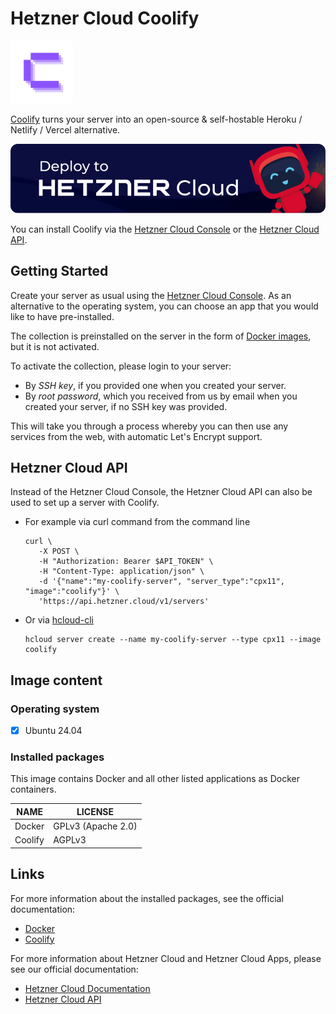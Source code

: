 # Hetzner Cloud Coolify

<img src="images/coolify-logo.png" height="100px">
<br>

[Coolify](https://github.com/coollabsio/coolify) turns your server into an open-source & self-hostable Heroku / Netlify / Vercel alternative.

[![Deploy to Hetzner Cloud](../../shared/images/deploy_to_hetzner.png)](https://console.hetzner.cloud/deploy/coolify)

You can install Coolify via the [Hetzner Cloud Console](https://console.hetzner.cloud) or the [Hetzner Cloud API](https://docs.hetzner.cloud/#servers-create-a-server).

## Getting Started

Create your server as usual using the [Hetzner Cloud Console](https://console.hetzner.cloud). As an alternative to the operating system, you can choose an app that you would like to have pre-installed.

The collection is preinstalled on the server in the form of [Docker images](https://www.docker.com/), but it is not activated.

To activate the collection, please login to your server:

- By _SSH key_, if you provided one when you created your server.
- By _root password_, which you received from us by email when you created your server, if no SSH key was provided.

This will take you through a process whereby you can then use any services from the web, with automatic Let's Encrypt support.

## Hetzner Cloud API

Instead of the Hetzner Cloud Console, the Hetzner Cloud API can also be used to set up a server with Coolify.

- For example via curl command from the command line

  ```
  curl \
     -X POST \
     -H "Authorization: Bearer $API_TOKEN" \
     -H "Content-Type: application/json" \
     -d '{"name":"my-coolify-server", "server_type":"cpx11", "image":"coolify"}' \
     'https://api.hetzner.cloud/v1/servers'
  ```

- Or via [hcloud-cli](https://github.com/hetznercloud/cli)

  ```
  hcloud server create --name my-coolify-server --type cpx11 --image coolify
  ```

## Image content

### Operating system

- [x] Ubuntu 24.04

### Installed packages

This image contains Docker and all other listed applications as Docker containers.

| NAME       | LICENSE            |
| ---------- | ------------------ |
| Docker     | GPLv3 (Apache 2.0) |
| Coolify    | AGPLv3             |

## Links

For more information about the installed packages, see the official documentation:

- [Docker](https://www.docker.com/)
- [Coolify](https://github.com/coolify/coolify/)

For more information about Hetzner Cloud and Hetzner Cloud Apps, please see our official documentation:

- [Hetzner Cloud Documentation](https://docs.hetzner.com/de/cloud/)
- [Hetzner Cloud API](https://docs.hetzner.cloud/)
